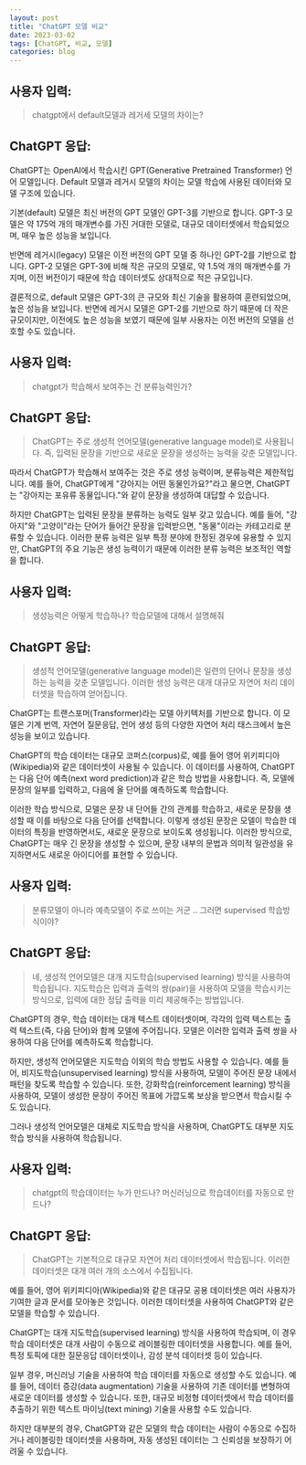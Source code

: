 ```yaml
---
layout: post
title: "ChatGPT 모델 비교"
date: 2023-03-02
tags: [ChatGPT, 비교, 모델]
categories: blog
---
```


## 사용자 입력:
> chatgpt에서 default모델과 레거세 모델의 차이는?

## ChatGPT 응답:
> 

ChatGPT는 OpenAI에서 학습시킨 GPT(Generative Pretrained Transformer) 언어 모델입니다. Default 모델과 레거시 모델의 차이는 모델 학습에 사용된 데이터와 모델 구조에 있습니다.

기본(default) 모델은 최신 버전의 GPT 모델인 GPT-3를 기반으로 합니다. GPT-3 모델은 약 175억 개의 매개변수를 가진 거대한 모델로, 대규모 데이터셋에서 학습되었으며, 매우 높은 성능을 보입니다.

반면에 레거시(legacy) 모델은 이전 버전의 GPT 모델 중 하나인 GPT-2를 기반으로 합니다. GPT-2 모델은 GPT-3에 비해 작은 규모의 모델로, 약 1.5억 개의 매개변수를 가지며, 이전 버전이기 때문에 학습 데이터셋도 상대적으로 적은 규모입니다.

결론적으로, default 모델은 GPT-3의 큰 규모와 최신 기술을 활용하여 훈련되었으며, 높은 성능을 보입니다. 반면에 레거시 모델은 GPT-2를 기반으로 하기 때문에 더 작은 규모이지만, 이전에도 높은 성능을 보였기 때문에 일부 사용자는 이전 버전의 모델을 선호할 수도 있습니다.

## 사용자 입력:
> chatgpt가 학습해서 보여주는 건 분류능력인가?

## ChatGPT 응답:
> ChatGPT는 주로 생성적 언어모델(generative language model)로 사용됩니다. 즉, 입력된 문장을 기반으로 새로운 문장을 생성하는 능력을 갖춘 모델입니다. 

따라서 ChatGPT가 학습해서 보여주는 것은 주로 생성 능력이며, 분류능력은 제한적입니다. 예를 들어, ChatGPT에게 "강아지는 어떤 동물인가요?"라고 물으면, ChatGPT는 "강아지는 포유류 동물입니다."와 같이 문장을 생성하여 대답할 수 있습니다. 

하지만 ChatGPT는 입력된 문장을 분류하는 능력도 일부 갖고 있습니다. 예를 들어, "강아지"와 "고양이"라는 단어가 들어간 문장을 입력받으면, "동물"이라는 카테고리로 분류할 수 있습니다. 이러한 분류 능력은 일부 특정 분야에 한정된 경우에 유용할 수 있지만, ChatGPT의 주요 기능은 생성 능력이기 때문에 이러한 분류 능력은 보조적인 역할을 합니다.

## 사용자 입력:
> 생성능력은 어떻게 학습하나? 학습모델에 대해서 설명해줘

## ChatGPT 응답:
> 생성적 언어모델(generative language model)은 일련의 단어나 문장을 생성하는 능력을 갖춘 모델입니다. 이러한 생성 능력은 대개 대규모 자연어 처리 데이터셋을 학습하여 얻어집니다.

ChatGPT는 트랜스포머(Transformer)라는 모델 아키텍처를 기반으로 합니다. 이 모델은 기계 번역, 자연어 질문응답, 언어 생성 등의 다양한 자연어 처리 태스크에서 높은 성능을 보이고 있습니다.

ChatGPT의 학습 데이터는 대규모 코퍼스(corpus)로, 예를 들어 영어 위키피디아(Wikipedia)와 같은 데이터셋이 사용될 수 있습니다. 이 데이터를 사용하여, ChatGPT는 다음 단어 예측(next word prediction)과 같은 학습 방법을 사용합니다. 즉, 모델에 문장의 일부를 입력하고, 다음에 올 단어를 예측하도록 학습합니다.

이러한 학습 방식으로, 모델은 문장 내 단어들 간의 관계를 학습하고, 새로운 문장을 생성할 때 이를 바탕으로 다음 단어를 선택합니다. 이렇게 생성된 문장은 모델이 학습한 데이터의 특징을 반영하면서도, 새로운 문장으로 보이도록 생성됩니다. 이러한 방식으로, ChatGPT는 매우 긴 문장을 생성할 수 있으며, 문장 내부의 문법과 의미적 일관성을 유지하면서도 새로운 아이디어를 표현할 수 있습니다.

## 사용자 입력:
> 분류모델이 아니라 예측모델이 주로 쓰이는 거군 .. 그러면 supervised 학습방식이야?

## ChatGPT 응답:
> 네, 생성적 언어모델은 대개 지도학습(supervised learning) 방식을 사용하여 학습됩니다. 지도학습은 입력과 출력의 쌍(pair)을 사용하여 모델을 학습시키는 방식으로, 입력에 대한 정답 출력을 미리 제공해주는 방법입니다.

ChatGPT의 경우, 학습 데이터는 대개 텍스트 데이터셋이며, 각각의 입력 텍스트는 출력 텍스트(즉, 다음 단어)와 함께 모델에 주어집니다. 모델은 이러한 입력과 출력 쌍을 사용하여 다음 단어를 예측하도록 학습합니다.

하지만, 생성적 언어모델은 지도학습 이외의 학습 방법도 사용할 수 있습니다. 예를 들어, 비지도학습(unsupervised learning) 방식을 사용하여, 모델이 주어진 문장 내에서 패턴을 찾도록 학습할 수 있습니다. 또한, 강화학습(reinforcement learning) 방식을 사용하여, 모델이 생성한 문장이 주어진 목표에 가깝도록 보상을 받으면서 학습시킬 수도 있습니다.

그러나 생성적 언어모델은 대체로 지도학습 방식을 사용하며, ChatGPT도 대부분 지도학습 방식을 사용하여 학습됩니다.

## 사용자 입력:
> chatgpt의 학습데이터는 누가 만드나? 머신러닝으로 학습데이터를 자동으로 만드나?

## ChatGPT 응답:
> ChatGPT는 기본적으로 대규모 자연어 처리 데이터셋에서 학습됩니다. 이러한 데이터셋은 대개 여러 개의 소스에서 수집됩니다.

예를 들어, 영어 위키피디아(Wikipedia)와 같은 대규모 공용 데이터셋은 여러 사용자가 기여한 글과 문서를 모아놓은 것입니다. 이러한 데이터셋을 사용하여 ChatGPT와 같은 모델을 학습할 수 있습니다.

ChatGPT는 대개 지도학습(supervised learning) 방식을 사용하여 학습되며, 이 경우 학습 데이터셋은 대개 사람이 수동으로 레이블링한 데이터셋을 사용합니다. 예를 들어, 특정 토픽에 대한 질문응답 데이터셋이나, 감성 분석 데이터셋 등이 있습니다.

일부 경우, 머신러닝 기술을 사용하여 학습 데이터를 자동으로 생성할 수도 있습니다. 예를 들어, 데이터 증강(data augmentation) 기술을 사용하여 기존 데이터를 변형하여 새로운 데이터를 생성할 수 있습니다. 또한, 대규모 비정형 데이터셋에서 학습 데이터를 추출하기 위한 텍스트 마이닝(text mining) 기술을 사용할 수도 있습니다.

하지만 대부분의 경우, ChatGPT와 같은 모델의 학습 데이터는 사람이 수동으로 수집하거나 레이블링한 데이터셋을 사용하며, 자동 생성된 데이터는 그 신뢰성을 보장하기 어려울 수 있습니다.

